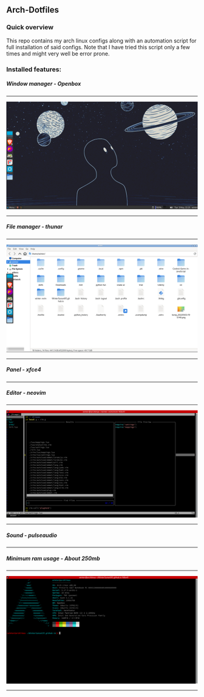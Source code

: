 ## Arch-Dotfiles
<h3>Quick overview</h3>
<p>This repo contains my arch linux configs along with an automation script for full installation of said configs. Note that I have tried this script only a few times and might very well be error prone.</p>

<h3>Installed features: </h3>

<h5>Window manager - Openbox</h5>
<hr>
<img src="./screenshots/s1.png" />
<hr>
<h5>File manager - thunar</h5>
<hr>
<img src="./screenshots/s2.png" />
<hr>
<h5>Panel - xfce4</h5>
<hr>
<h5>Editor - neovim</h5>
<hr>
<img src="./screenshots/s3.png" />
<hr>
<h5>Sound - pulseaudio</h5>
<hr>
<h5>Minimum ram usage - About 250mb</h5>
<hr>
<img src="./screenshots/s4.png" />
<hr>
